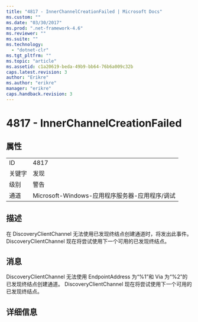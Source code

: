 ```yaml
---
title: "4817 - InnerChannelCreationFailed | Microsoft Docs"
ms.custom: ""
ms.date: "03/30/2017"
ms.prod: ".net-framework-4.6"
ms.reviewer: ""
ms.suite: ""
ms.technology: 
  - "dotnet-clr"
ms.tgt_pltfrm: ""
ms.topic: "article"
ms.assetid: c1a20619-beda-49b9-bb64-76b6a009c32b
caps.latest.revision: 3
author: "Erikre"
ms.author: "erikre"
manager: "erikre"
caps.handback.revision: 3
---
```

# 4817 - InnerChannelCreationFailed
## 属性  
  
|||  
|-|-|  
|ID|4817|  
|关键字|发现|  
|级别|警告|  
|通道|Microsoft\-Windows\-应用程序服务器\-应用程序\/调试|  
  
## 描述  
 在 DiscoveryClientChannel 无法使用已发现终结点创建通道时，将发出此事件。  DiscoveryClientChannel 现在将尝试使用下一个可用的已发现终结点。  
  
## 消息  
 DiscoveryClientChannel 无法使用 EndpointAddress 为“%1”和 Via 为“%2”的已发现终结点创建通道。  DiscoveryClientChannel 现在将尝试使用下一个可用的已发现终结点。  
  
## 详细信息